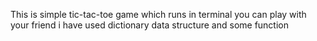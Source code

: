 This is simple tic-tac-toe game which runs in terminal
you can play with your friend
i have used dictionary data structure and some function
